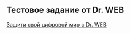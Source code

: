 ## Тестовое задание от Dr. WEB

[Защити свой цифровой мир c Dr. WEB](https://283arni.github.io/dr_web/)